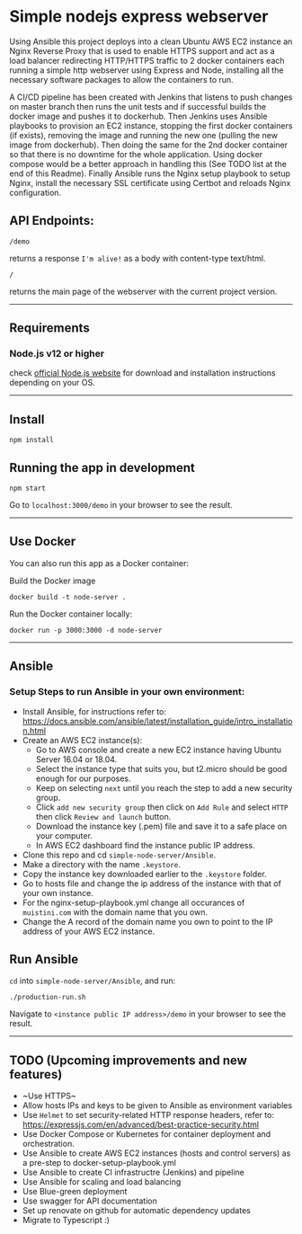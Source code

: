 # Simple nodejs express webserver

Using Ansible this project deploys into a clean Ubuntu AWS EC2 instance an Nginx Reverse Proxy that is used to enable HTTPS support and act as a load balancer redirecting HTTP/HTTPS traffic to 2 docker containers each running a simple http webserver using Express and Node, installing all the necessary software packages to allow the containers to run.

A CI/CD pipeline has been created with Jenkins that listens to push changes on master branch then runs the unit tests and if successful builds the docker image and pushes it to dockerhub. Then Jenkins uses Ansible playbooks to provision an EC2 instance, stopping the first docker containers (if exists), removing the image and running the new one (pulling the new image from dockerhub). Then doing the same for the 2nd docker container so that there is no downtime for the whole application. Using docker compose would be a better approach in handling this (See TODO list at the end of this Readme). Finally Ansible runs the Nginx setup playbook to setup Nginx, install the necessary SSL certificate using Certbot and reloads Nginx configuration.

## API Endpoints:

```
/demo
```

returns a response ```I'm alive!``` as a body with content-type text/html.

```
/
```

returns the main page of the webserver with the current project version.

---
## Requirements

### Node.js v12 or higher

check [official Node.js website](https://nodejs.org/) for download and installation instructions depending on your OS.

---

## Install

```
npm install
```

## Running the app in development

```
npm start
```

Go to ```localhost:3000/demo``` in your browser to see the result.

---

## Use Docker
You can also run this app as a Docker container:

Build the Docker image

```
docker build -t node-server .
```

Run the Docker container locally:

```
docker run -p 3000:3000 -d node-server
```

---

## Ansible

### Setup Steps to run Ansible in your own environment:

- Install Ansible, for instructions refer to: https://docs.ansible.com/ansible/latest/installation_guide/intro_installation.html
- Create an AWS EC2 instance(s):
    - Go to AWS console and create a new EC2 instance having Ubuntu Server 16.04 or 18.04.
    - Select the instance type that suits you, but t2.micro should be good enough for our purposes.
    - Keep on selecting ```next``` until you reach the step to add a new security group.
    - Click ```add new security group``` then click on ```Add Rule``` and select ```HTTP``` then click ```Review and launch``` button.
    - Download the instance key (.pem) file and save it to a safe place on your computer.
    - In AWS EC2 dashboard find the instance public IP address.
- Clone this repo and cd ```simple-node-server/Ansible```.
- Make a directory with the name ```.keystore```.
- Copy the instance key downloaded earlier to the ```.keystore``` folder.
- Go to hosts file and change the ip address of the instance with that of your own instance.
- For the nginx-setup-playbook.yml change all occurances of ```muistini.com``` with the domain name that you own.
- Change the A record of the domain name you own to point to the IP address of your AWS EC2 instance.

## Run Ansible

```cd``` into ```simple-node-server/Ansible```, and run:

```
./production-run.sh
```

Navigate to ```<instance public IP address>/demo``` in your browser to see the result.

---

## TODO (Upcoming improvements and new features)
- ~Use HTTPS~
- Allow hosts IPs and keys to be given to Ansible as environment variables
- Use ```Helmet``` to set security-related HTTP response headers, refer to: https://expressjs.com/en/advanced/best-practice-security.html
- Use Docker Compose or Kubernetes for container deployment and orchestration.
- Use Ansible to create AWS EC2 instances (hosts and control servers) as a pre-step to docker-setup-playbook.yml
- Use Ansible to create CI infrastructre (Jenkins) and pipeline
- Use Ansible for scaling and load balancing
- Use Blue-green deployment
- Use swagger for API documentation
- Set up renovate on github for automatic dependency updates
- Migrate to Typescript :)
